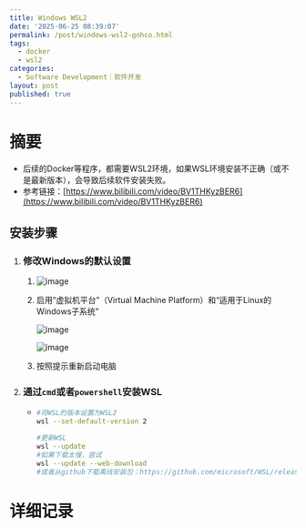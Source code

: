 ```yaml
---
title: Windows WSL2
date: '2025-06-25 08:39:07'
permalink: /post/windows-wsl2-gnhco.html
tags:
  - docker
  - wsl2
categories:
  - Software Development｜软件开发
layout: post
published: true
---
```






# 摘要

- 后续的Docker等程序，都需要WSL2环境，如果WSL环境安装不正确（或不是最新版本），会导致后续软件安装失败。
- 参考链接：[https://www.bilibili.com/video/BV1THKyzBER6](https://www.bilibili.com/video/BV1THKyzBER6)

## 安装步骤

1. ### 修改Windows的默认设置

    1. ![image](https://chenxie-fun.oss-cn-shenzhen.aliyuncs.com/work/image-20250708225104-3xs1d2y.png)
    2. 启用“虚拟机平台”（Virtual Machine Platform）和“适用于Linux的Windows子系统”

        ![image](https://chenxie-fun.oss-cn-shenzhen.aliyuncs.com/work/image-20250708225129-jiivqrs.png)

        ![image](https://chenxie-fun.oss-cn-shenzhen.aliyuncs.com/work/image-20250708225253-bsm41wk.png)
    3. 按照提示重新启动电脑
2. ### 通过`cmd`​或者`powershell`安装WSL

    - ```bash
      #将WSL的版本设置为WSL2
      wsl --set-default-version 2

      #更新WSL
      wsl --update
      #如果下载太慢，尝试 
      wsl --update --web-download
      #或者从github下载离线安装包：https://github.com/microsoft/WSL/releases
      ```

# 详细记录
